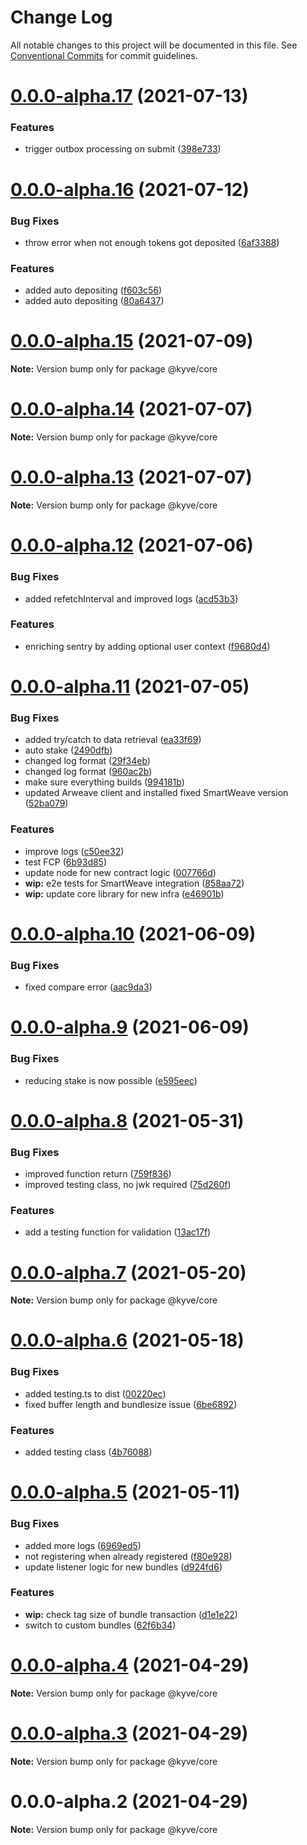 # Change Log

All notable changes to this project will be documented in this file.
See [Conventional Commits](https://conventionalcommits.org) for commit guidelines.

# [0.0.0-alpha.17](https://github.com/KYVENetwork/logic/compare/@kyve/core@0.0.0-alpha.16...@kyve/core@0.0.0-alpha.17) (2021-07-13)


### Features

* trigger outbox processing on submit ([398e733](https://github.com/KYVENetwork/logic/commit/398e73389017cd0e458e31858a653eb6007272dc))





# [0.0.0-alpha.16](https://github.com/KYVENetwork/logic/compare/@kyve/core@0.0.0-alpha.15...@kyve/core@0.0.0-alpha.16) (2021-07-12)


### Bug Fixes

* throw error when not enough tokens got deposited ([6af3388](https://github.com/KYVENetwork/logic/commit/6af33889768bf26cb367855d2d21518ba1f7c7a5))


### Features

* added auto depositing ([f603c56](https://github.com/KYVENetwork/logic/commit/f603c562b29050affcc6b54eadd948728379c0c6))
* added auto depositing ([80a6437](https://github.com/KYVENetwork/logic/commit/80a643795e905f50f3984e7934e57a0ae01de61b))





# [0.0.0-alpha.15](https://github.com/KYVENetwork/logic/compare/@kyve/core@0.0.0-alpha.14...@kyve/core@0.0.0-alpha.15) (2021-07-09)

**Note:** Version bump only for package @kyve/core





# [0.0.0-alpha.14](https://github.com/KYVENetwork/logic/compare/@kyve/core@0.0.0-alpha.13...@kyve/core@0.0.0-alpha.14) (2021-07-07)

**Note:** Version bump only for package @kyve/core





# [0.0.0-alpha.13](https://github.com/KYVENetwork/logic/compare/@kyve/core@0.0.0-alpha.12...@kyve/core@0.0.0-alpha.13) (2021-07-07)

**Note:** Version bump only for package @kyve/core





# [0.0.0-alpha.12](https://github.com/KYVENetwork/logic/compare/@kyve/core@0.0.0-alpha.11...@kyve/core@0.0.0-alpha.12) (2021-07-06)


### Bug Fixes

* added refetchInterval and improved logs ([acd53b3](https://github.com/KYVENetwork/logic/commit/acd53b38a15a96eab79f38de3dfa99874a6abf10))


### Features

* enriching sentry by adding optional user context ([f9680d4](https://github.com/KYVENetwork/logic/commit/f9680d467cce07bf703b9235fd671e9cdc33fe04))





# [0.0.0-alpha.11](https://github.com/KYVENetwork/logic/compare/@kyve/core@0.0.0-alpha.10...@kyve/core@0.0.0-alpha.11) (2021-07-05)


### Bug Fixes

* added try/catch to data retrieval ([ea33f69](https://github.com/KYVENetwork/logic/commit/ea33f697b4bc5d83add8c6197a3d4b6e166dbae3))
* auto stake ([2490dfb](https://github.com/KYVENetwork/logic/commit/2490dfbc166a51a580272879f13d2503a4fbf6f4))
* changed log format ([29f34eb](https://github.com/KYVENetwork/logic/commit/29f34eb1f27b1409295fb34d557321bbee38a9c5))
* changed log format ([960ac2b](https://github.com/KYVENetwork/logic/commit/960ac2b9b3676091f5cdd9fd5e190f6f91c0e0bd))
* make sure everything builds ([994181b](https://github.com/KYVENetwork/logic/commit/994181bbbc4b242c59545b29f7234f8bc0b822e4))
* updated Arweave client and installed fixed SmartWeave version ([52ba079](https://github.com/KYVENetwork/logic/commit/52ba0796df3deceeab176e22e86face0b05bca6f))


### Features

* improve logs ([c50ee32](https://github.com/KYVENetwork/logic/commit/c50ee32a12752979e0566141ac2937284409d66b))
* test FCP ([6b93d85](https://github.com/KYVENetwork/logic/commit/6b93d8506fba2454a78e9e9e81111d17aca3dddb))
* update node for new contract logic ([007766d](https://github.com/KYVENetwork/logic/commit/007766dd03d61c4e1526cb74e6c4129354fb909e))
* **wip:** e2e tests for SmartWeave integration ([858aa72](https://github.com/KYVENetwork/logic/commit/858aa72e1a32455bc0bf43081ac0bc13d92dfcb2))
* **wip:** update core library for new infra ([e46901b](https://github.com/KYVENetwork/logic/commit/e46901b197dc9be46a9c6181661118f56d29f909))





# [0.0.0-alpha.10](https://github.com/KYVENetwork/logic/compare/@kyve/core@0.0.0-alpha.9...@kyve/core@0.0.0-alpha.10) (2021-06-09)


### Bug Fixes

* fixed compare error ([aac9da3](https://github.com/KYVENetwork/logic/commit/aac9da3f4007b222ac73980ed35c765ac48ecca2))





# [0.0.0-alpha.9](https://github.com/KYVENetwork/logic/compare/@kyve/core@0.0.0-alpha.8...@kyve/core@0.0.0-alpha.9) (2021-06-09)


### Bug Fixes

* reducing stake is now possible ([e595eec](https://github.com/KYVENetwork/logic/commit/e595eec15379c2f2645778d2ed24eff785b7a9b1))





# [0.0.0-alpha.8](https://github.com/KYVENetwork/logic/compare/@kyve/core@0.0.0-alpha.7...@kyve/core@0.0.0-alpha.8) (2021-05-31)


### Bug Fixes

* improved function return ([759f836](https://github.com/KYVENetwork/logic/commit/759f8367153b7ffc216b272642a8575633f2df76))
* improved testing class, no jwk required ([75d260f](https://github.com/KYVENetwork/logic/commit/75d260f0753d53ada6bc41138b8ccf809b9b3cd2))


### Features

* add a testing function for validation ([13ac17f](https://github.com/KYVENetwork/logic/commit/13ac17fcf3a54af6f7e0b549e08885a7f1e08681))





# [0.0.0-alpha.7](https://github.com/KYVENetwork/logic/compare/@kyve/core@0.0.0-alpha.6...@kyve/core@0.0.0-alpha.7) (2021-05-20)

**Note:** Version bump only for package @kyve/core





# [0.0.0-alpha.6](https://github.com/KYVENetwork/logic/compare/@kyve/core@0.0.0-alpha.5...@kyve/core@0.0.0-alpha.6) (2021-05-18)


### Bug Fixes

* added testing.ts to dist ([00220ec](https://github.com/KYVENetwork/logic/commit/00220ecfafa12f556c03deb8e47e203dcd6584cd))
* fixed buffer length and bundlesize issue ([6be6892](https://github.com/KYVENetwork/logic/commit/6be6892e4dc0bc266f18c579da6e73891af2d16d))


### Features

* added testing class ([4b76088](https://github.com/KYVENetwork/logic/commit/4b760884f25bb7e964cbdfddfeadd306eb5f6793))





# [0.0.0-alpha.5](https://github.com/KYVENetwork/logic/compare/@kyve/core@0.0.0-alpha.4...@kyve/core@0.0.0-alpha.5) (2021-05-11)


### Bug Fixes

* added more logs ([6969ed5](https://github.com/KYVENetwork/logic/commit/6969ed57d4c9be4245454f7410cfec44dd2fef21))
* not registering when already registered ([f80e928](https://github.com/KYVENetwork/logic/commit/f80e928b13b89d95734c1f0c995b75a2ff4063e6))
* update listener logic for new bundles ([d924fd6](https://github.com/KYVENetwork/logic/commit/d924fd6596a64b41bc667169c77d05392a6d6bb1))


### Features

* **wip:** check tag size of bundle transaction ([d1e1e22](https://github.com/KYVENetwork/logic/commit/d1e1e222a1bd65671a0363e5d10d0ee41654db60))
* switch to custom bundles ([62f6b34](https://github.com/KYVENetwork/logic/commit/62f6b34f6c936f5230900cc382fcea74569202e7))





# [0.0.0-alpha.4](https://github.com/KYVENetwork/logic/compare/@kyve/core@0.0.0-alpha.3...@kyve/core@0.0.0-alpha.4) (2021-04-29)

**Note:** Version bump only for package @kyve/core

# [0.0.0-alpha.3](https://github.com/KYVENetwork/logic/compare/@kyve/core@0.0.0-alpha.2...@kyve/core@0.0.0-alpha.3) (2021-04-29)

**Note:** Version bump only for package @kyve/core

# 0.0.0-alpha.2 (2021-04-29)

**Note:** Version bump only for package @kyve/core
